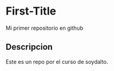 # First-Title
Mi primer repositorio en github

## Descripcion
Este es un repo por el curso de soydalto.
